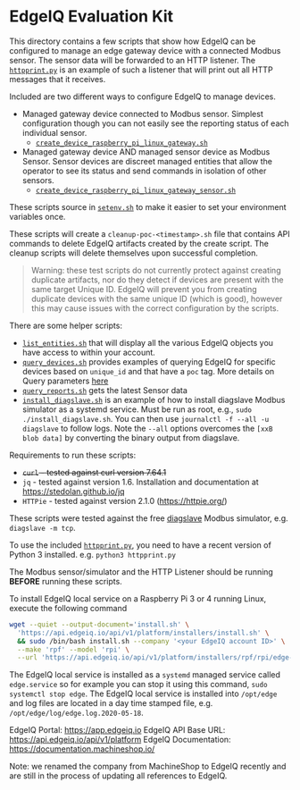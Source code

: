 # EdgeIQ Evaluation Kit

This directory contains a few scripts that show how EdgeIQ can be configured to manage an edge gateway device with a connected Modbus sensor. The sensor data will be forwarded to an HTTP listener. The [`httpprint.py`](httpprint.py) is an example of such a listener that will print out all HTTP messages that it receives.

Included are two different ways to configure EdgeIQ to manage devices.

* Managed gateway device connected to Modbus sensor. Simplest configuration though you can not easily see the reporting status of each individual sensor.
  * [`create_device_raspberry_pi_linux_gateway.sh`](create_device_raspberry_pi_linux_gateway.sh)
* Managed gateway device AND managed sensor device as Modbus Sensor. Sensor devices are discreet managed entities that allow the operator to see its status and send commands in isolation of other sensors.
  * [`create_device_raspberry_pi_linux_gateway_sensor.sh`](create_device_raspberry_pi_linux_gateway_sensor.sh)

These scripts source in [`setenv.sh`](setenv.sh) to make it easier to set your environment variables once.

These scripts will create a `cleanup-poc-<timestamp>.sh` file that contains API commands to delete EdgeIQ artifacts created by the create script. The cleanup scripts will delete themselves upon successful completion.

> Warning: these test scripts do not currently protect against creating duplicate artifacts, nor do they detect if devices are present with the same target Unique ID. EdgeIQ will prevent you from creating duplicate devices with the same unique ID (which is good), however this may cause issues with the correct configuration by the scripts.

There are some helper scripts:

* [`list_entities.sh`](list_entities.sh) that will display all the various EdgeIQ objects you have access to within your account.
* [`query_devices.sh`](query_devices.sh) provides examples of querying EdgeIQ for specific devices based on `unique_id` and that have a `poc` tag. More details on Query parameters [here](https://documentation.machineshop.io/guides/api_overview)
* [`query_reports.sh`](query_reports.sh) gets the latest Sensor data
* [`install_diagslave.sh`](install_diagslave.sh) is an example of how to install diagslave Modbus simulator as a systemd service. Must be run as root, e.g., `sudo ./install_diagslave.sh`. You can then use `journalctl -f --all -u diagslave` to follow logs. Note the `--all` options overcomes the `[xxB blob data]` by converting the binary output from diagslave.

Requirements to run these scripts:

* ~~`curl` - tested against curl version 7.64.1~~
* `jq` - tested against version 1.6. Installation and documentation at <https://stedolan.github.io/jq>
* `HTTPie` - tested against version 2.1.0 (https://httpie.org/)

These scripts were tested against the free [diagslave](https://www.modbusdriver.com/diagslave.html) Modbus simulator, e.g. `diagslave -m tcp`.

To use the included [`httpprint.py`](httpprint.py), you need to have a recent version of Python 3 installed. e.g. `python3 httpprint.py`

The Modbus sensor/simulator and the HTTP Listener should be running **BEFORE** running these scripts.

To install EdgeIQ local service on a Raspberry Pi 3 or 4 running Linux, execute the following command

```bash
wget --quiet --output-document='install.sh' \
  'https://api.edgeiq.io/api/v1/platform/installers/install.sh' \
  && sudo /bin/bash install.sh --company '<your EdgeIQ account ID>' \
  --make 'rpf' --model 'rpi' \
  --url 'https://api.edgeiq.io/api/v1/platform/installers/rpf/rpi/edge-2.6.2.run'
```

The EdgeIQ local service is installed as a `systemd` managed service called `edge.service` so for example you can stop it using this command, `sudo systemctl stop edge`. The EdgeIQ local service is installed into `/opt/edge` and log files are located in a day time stamped file, e.g. `/opt/edge/log/edge.log.2020-05-18`.

EdgeIQ Portal: <https://app.edgeiq.io>
EdgeIQ API Base URL: <https://api.edgeiq.io/api/v1/platform>
EdgeIQ Documentation: <https://documentation.machineshop.io/>

Note: we renamed the company from MachineShop to EdgeIQ recently and are still in the process of updating all references to EdgeIQ.
